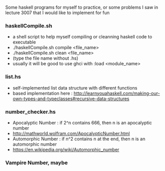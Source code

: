 Some haskell programs for myself to practice, or some problems I saw in lecture 3007 that I would like to implement for fun

### haskellCompile.sh
- a shell script to help myself compiling or cleanning haskell code to executable
- ./haskellCompile.sh compile <file_name>
- ./haskellCompile.sh clean <file_name>
- (type the file name without .hs)
- usually it will be good to use ghci with :load <module_name>

### list.hs
- self-implemented list data structure with different functions 
- based implementation here : http://learnyouahaskell.com/making-our-own-types-and-typeclasses#recursive-data-structures

### number_checker.hs
- Apocalyptic Number : if 2^n contains 666, then n is an apocalyptic number
- http://mathworld.wolfram.com/ApocalypticNumber.html
- Automorphic Number : if n^2 contains n at the end, then n is an automorphic number
- https://en.wikipedia.org/wiki/Automorphic_number

### Vampire Number, maybe 